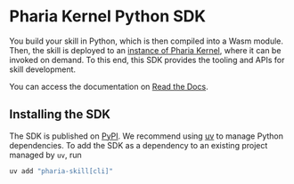 # Pharia Kernel Python SDK

You build your skill in Python, which is then compiled into a Wasm module.
Then, the skill is deployed to an [instance of Pharia Kernel](https://pharia-kernel.product.pharia.com),
where it can be invoked on demand.
To this end, this SDK provides the tooling and APIs for skill development.

You can access the documentation on [Read the Docs](https://pharia-skill.readthedocs.io).

## Installing the SDK

The SDK is published on [PyPI](https://pypi.org/project/pharia-skill/).
We recommend using [uv](https://docs.astral.sh/uv/) to manage Python dependencies.
To add the SDK as a dependency to an existing project managed by `uv`, run

```sh
uv add "pharia-skill[cli]"
```
